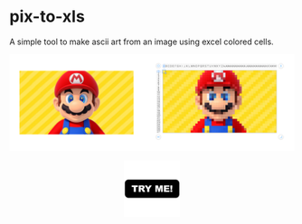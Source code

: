 # pix-to-xls

A simple tool to make ascii art from an image using excel colored cells.

![mario](images/mario@2x.png)

<center>

<a href="https://pix-to-xls.now.sh/"> <img src="images/TryMe.png" width="100px"/></a>

</center>